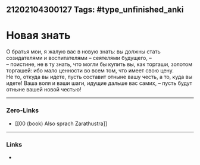 21202104300127
Tags: #type_unfinished_anki
---
# Новая знать

О братья мои, я жалую вас в новую знать: вы должны стать созидателями и воспитателями – сеятелями будущего, – <br>– поистине, не в ту знать, что могли бы купить вы, как торгаши, золотом торгашей: ибо мало ценности во всем том, что имеет свою цену. <br>Не то, откуда вы идете, пусть составит отныне вашу честь, а то, куда вы идете! Ваша воля и ваши шаги, идущие дальше вас самих, – пусть будут отныне вашей новой честью!

---
### Zero-Links
- [[00 (book) Also sprach Zarathustra]]
---
### Links
-